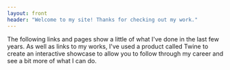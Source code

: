 ```yaml
---
layout: front
header: "Welcome to my site! Thanks for checking out my work."
---
```


The following links and pages show a little of what I've done in the last few years. As well as links to my works, I've used a product called Twine to create an interactive showcase to allow you to follow through my career and see a bit more of what I can do.
